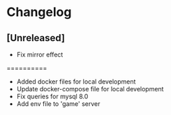 # Changelog

## [Unreleased]

- Fix mirror effect

==========

- Added docker files for local development
- Update docker-compose file for local development
- Fix queries for mysql 8.0
- Add env file to 'game' server
